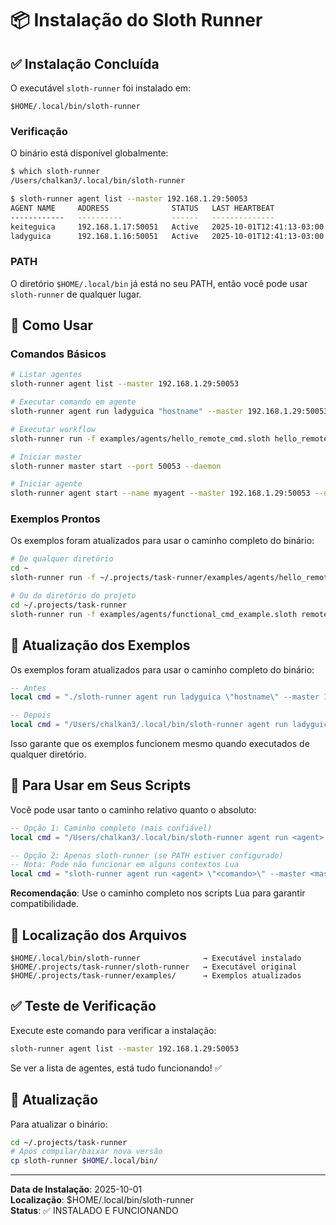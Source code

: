 # 📦 Instalação do Sloth Runner

## ✅ Instalação Concluída

O executável `sloth-runner` foi instalado em:
```
$HOME/.local/bin/sloth-runner
```

### Verificação

O binário está disponível globalmente:
```bash
$ which sloth-runner
/Users/chalkan3/.local/bin/sloth-runner

$ sloth-runner agent list --master 192.168.1.29:50053
AGENT NAME     ADDRESS              STATUS   LAST HEARTBEAT
------------   ----------           ------   --------------
keiteguica     192.168.1.17:50051   Active   2025-10-01T12:41:13-03:00
ladyguica      192.168.1.16:50051   Active   2025-10-01T12:41:13-03:00
```

### PATH

O diretório `$HOME/.local/bin` já está no seu PATH, então você pode usar `sloth-runner` de qualquer lugar.

## 🚀 Como Usar

### Comandos Básicos

```bash
# Listar agentes
sloth-runner agent list --master 192.168.1.29:50053

# Executar comando em agente
sloth-runner agent run ladyguica "hostname" --master 192.168.1.29:50053

# Executar workflow
sloth-runner run -f examples/agents/hello_remote_cmd.sloth hello_remote

# Iniciar master
sloth-runner master start --port 50053 --daemon

# Iniciar agente
sloth-runner agent start --name myagent --master 192.168.1.29:50053 --daemon
```

### Exemplos Prontos

Os exemplos foram atualizados para usar o caminho completo do binário:

```bash
# De qualquer diretório
cd ~
sloth-runner run -f ~/.projects/task-runner/examples/agents/hello_remote_cmd.sloth hello_remote

# Ou do diretório do projeto
cd ~/.projects/task-runner
sloth-runner run -f examples/agents/functional_cmd_example.sloth remote_via_cmd
```

## 📝 Atualização dos Exemplos

Os exemplos foram atualizados para usar o caminho completo do binário:

```lua
-- Antes
local cmd = "./sloth-runner agent run ladyguica \"hostname\" --master 192.168.1.29:50053"

-- Depois
local cmd = "/Users/chalkan3/.local/bin/sloth-runner agent run ladyguica \"hostname\" --master 192.168.1.29:50053"
```

Isso garante que os exemplos funcionem mesmo quando executados de qualquer diretório.

## 🔧 Para Usar em Seus Scripts

Você pode usar tanto o caminho relativo quanto o absoluto:

```lua
-- Opção 1: Caminho completo (mais confiável)
local cmd = "/Users/chalkan3/.local/bin/sloth-runner agent run <agent> \"<comando>\" --master <master>"

-- Opção 2: Apenas sloth-runner (se PATH estiver configurado)
-- Nota: Pode não funcionar em alguns contextos Lua
local cmd = "sloth-runner agent run <agent> \"<comando>\" --master <master>"
```

**Recomendação**: Use o caminho completo nos scripts Lua para garantir compatibilidade.

## 📂 Localização dos Arquivos

```
$HOME/.local/bin/sloth-runner              → Executável instalado
$HOME/.projects/task-runner/sloth-runner   → Executável original
$HOME/.projects/task-runner/examples/      → Exemplos atualizados
```

## ✅ Teste de Verificação

Execute este comando para verificar a instalação:

```bash
sloth-runner agent list --master 192.168.1.29:50053
```

Se ver a lista de agentes, está tudo funcionando! ✅

## 🔄 Atualização

Para atualizar o binário:

```bash
cd ~/.projects/task-runner
# Após compilar/baixar nova versão
cp sloth-runner $HOME/.local/bin/
```

---

**Data de Instalação**: 2025-10-01  
**Localização**: $HOME/.local/bin/sloth-runner  
**Status**: ✅ INSTALADO E FUNCIONANDO
